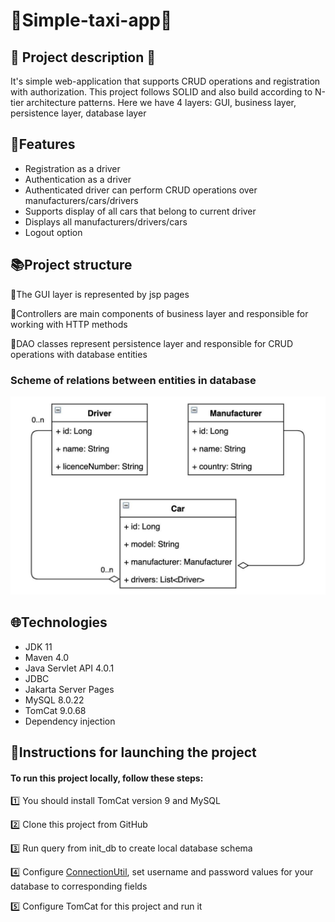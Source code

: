 # 🚕Simple-taxi-app🚕
<h2>📣 Project description 📣</h2>
It's simple web-application that supports CRUD operations and registration with authorization.
This project follows SOLID and also build according to N-tier architecture patterns.
Here we have 4 layers: GUI, business layer, persistence layer, database layer

## <h2>📝Features</h2>
* Registration as a driver
* Authentication as a driver
* Authenticated driver can perform CRUD operations over manufacturers/cars/drivers
* Supports display of all cars that belong to current driver
* Displays all manufacturers/drivers/cars
* Logout option

## <h2>📚Project structure</h2>
<p>💠The GUI layer is represented by jsp pages</p>
<p>💠Controllers are main components of business layer and responsible for working with HTTP methods</p>
<p>💠DAO classes represent persistence layer and responsible for CRUD operations with database entities</p>

<h3>Scheme of relations between entities in database</h3>

<img src="img/taxi_models_diagram.jpeg">

## <h2>🌐Technologies</h2>
* JDK 11
* Maven 4.0
* Java Servlet API 4.0.1
* JDBC
* Jakarta Server Pages
* MySQL 8.0.22
* TomCat 9.0.68
* Dependency injection

## <h2>🚀Instructions for launching the project</h2>
<h4>To run this project locally, follow these steps:</h4>

1️⃣ You should install TomCat version 9 and MySQL

2️⃣  Clone this project from GitHub

3️⃣  Run query from init_db to create local database schema

4️⃣  Configure [ConnectionUtil](src/main/java/taxi/util/ConnectionUtil.java), set username and password values for your database to corresponding fields


5️⃣  Configure TomCat for this project and run it
